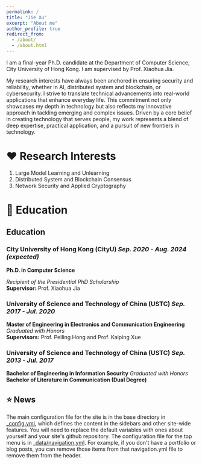 ```yaml
---
permalink: /
title: "Jie Xu"
excerpt: "About me"
author_profile: true
redirect_from: 
  - /about/
  - /about.html
---
```


I am a final-year Ph.D. candidate at the Department of Computer Science, City University of Hong Kong. I am supervised by Prof. Xiaohua Jia.  

My research interests have always been anchored in ensuring security and reliability, whether in AI, distributed system and blockchain, or cybersecurity.  I strive to translate technical advancements into real-world applications that enhance everyday life. This commitment not only showcases my depth in technology but also reflects my innovative approach in tackling emerging and complex issues. Driven by a core belief in creating technology that serves people, my work represents a blend of deep expertise, practical application, and a pursuit of new frontiers in technology.

❤️  Research Interests
======
1. Large Model Learning and Unlearning
2. Distributed System and Blockchain Consensus
3. Network Security and Applied Cryptography

📖 Education
======
## Education 

### City University of Hong Kong (CityU) _Sep. 2020 - Aug. 2024 (expected)_  
**Ph.D. in Computer Science**  

*Recipient of the Presidential PhD Scholarship*  
**Supervisor:** Prof. Xiaohua Jia  


### University of Science and Technology of China (USTC) _Sep. 2017 - Jul. 2020_  
**Master of Engineering in Electronics and Communication Engineering**  *Graduated with Honors*  
**Supervisors:** Prof. Peiling Hong and Prof. Kaiping Xue  


### University of Science and Technology of China (USTC) _Sep. 2013 - Jul. 2017_  
**Bachelor of Engineering in Information Security**   *Graduated with Honors*  
**Bachelor of Literature in Communication (Dual Degree)**  


⭐ News
------
The main configuration file for the site is in the base directory in [_config.yml](https://github.com/academicpages/academicpages.github.io/blob/master/_config.yml), which defines the content in the sidebars and other site-wide features. You will need to replace the default variables with ones about yourself and your site's github repository. The configuration file for the top menu is in [_data/navigation.yml](https://github.com/academicpages/academicpages.github.io/blob/master/_data/navigation.yml). For example, if you don't have a portfolio or blog posts, you can remove those items from that navigation.yml file to remove them from the header. 

 
 
